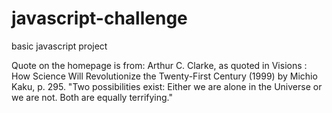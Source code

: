 # javascript-challenge
basic javascript project

Quote on the homepage is from: Arthur C. Clarke, as quoted in Visions : How Science Will Revolutionize the Twenty-First Century (1999) by Michio Kaku, p. 295. "Two possibilities exist: Either we are alone in the Universe or we are not. Both are equally terrifying."

